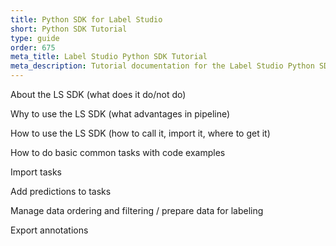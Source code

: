 ```yaml
---
title: Python SDK for Label Studio
short: Python SDK Tutorial 
type: guide
order: 675
meta_title: Label Studio Python SDK Tutorial
meta_description: Tutorial documentation for the Label Studio Python SDK that covers how and why to use the SDK to easily include data labeling project creation and annotated task parsing in your data pipeline python scripts for data science and machine learning projects. 
---
```






About the LS SDK (what does it do/not do)

Why to use the LS SDK (what advantages in pipeline)

How to use the LS SDK (how to call it, import it, where to get it)

How to do basic common tasks with code examples

Import tasks

Add predictions to tasks

Manage data ordering and filtering / prepare data for labeling

Export annotations